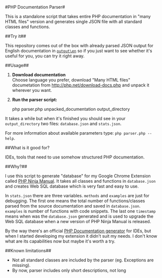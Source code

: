 #PHP Documentation Parser#

This is a standalone script that takes entire PHP documentation in "many HTML files" version and generates single JSON file with all standard classes and functions.

##Try it##

This repository comes out of the box with already parsed JSON output for English documentation in [`output\en`](https://github.com/martinsik/php-doc-parser/tree/master/output/en) so if you just want to see whether it's useful for you, you can try it right away.

##Usage##

  1. **Download documentation**  
     Choose language you prefer, download "Many HTML files" documetation from http://php.net/download-docs.php and unpack it wherever you want.

  2. **Run the parser script:**

        php parser.php unpacked_documentation output_directory

It takes a while but when it's finished you should see in your `output_directory` two files: `database.json` and `stats.json`.

For more information about available parameters type: `php parser.php --help`.

##What is it good for?

IDEs, tools that need to use somehow structured PHP documentation.

##Why?##

I use this script to generate "database" for my Google Chrome Extension called [PHP Ninja Manual](https://chrome.google.com/webstore/detail/clbhjjdhmgeibgdccjfoliooccomjcab "PHP Ninja Manual"). It takes all classes and functions in `database.json` and creates Web SQL database which is very fast and easy to use.

In `stats.json` there are three variables. `methods` and `examples` are just for debugging. The first one means the total number of functions/classes parsed from the source documentation and saved in `database.json`. `examples` is number of functions with code snippets. The last one `timestamp` means when was the `database.json` generated and is used to upgrade the Web SQL database when a new version of PHP Ninja Manual is released.

By the way there's an official [PHP Documentation generator](https://wiki.php.net/doc/articles/phd_ide) for IDEs, but when I started developing my extension it didn't suit my needs. I don't know what are its capabilities now but maybe it's worth a try.

##Known limitations##

  * Not all standard classes are included by the parser (eg. Exceptions are missing).
  * By now, parser includes only short descriptions, not long
